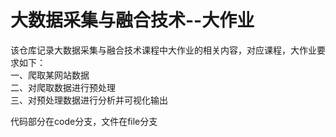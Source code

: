 # 大数据采集与融合技术--大作业
该仓库记录大数据采集与融合技术课程中大作业的相关内容，对应课程，大作业要求如下：  
一、爬取某网站数据  
二、对爬取数据进行预处理  
三、对预处理数据进行分析并可视化输出  

代码部分在code分支，文件在file分支

